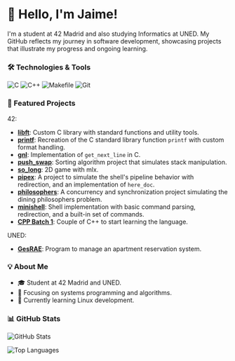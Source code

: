 # 👋 Hello, I'm Jaime!

I'm a student at 42 Madrid and also studying Informatics at UNED. My GitHub reflects my journey in software development, showcasing projects that illustrate my progress and ongoing learning.

### 🛠️ Technologies & Tools
![C](https://img.shields.io/badge/C-%2300599C.svg?style=flat&logo=c&logoColor=white) ![C++](https://img.shields.io/badge/C++-%2300599C.svg?style=flat&logo=c%2B%2B&logoColor=white)  ![Makefile](https://img.shields.io/badge/Makefile-%23E2E2E2.svg?style=flat-square) ![Git](https://img.shields.io/badge/Git-%23F1502F.svg?style=flat-square&logo=git&logoColor=white)



### 📂 Featured Projects
42:
  - [**libft**](https://github.com/jaimeol/libft): Custom C library with standard functions and utility tools.  
  - [**printf**](https://github.com/jaimeol/printf): Recreation of the C standard library function `printf` with custom format handling.
  - [**gnl**](https://github.com/jaimeol/gnl): Implementation of `get_next_line` in C.
  - [**push_swap**](https://github.com/jaimeol/push_swap): Sorting algorithm project that simulates stack manipulation.
  - [**so_long**](https://github.com/jaimeol/so_long): 2D game with mlx.
  - [**pipex**](https://github.com/jaimeol/pipex): A project to simulate the shell's pipeline behavior with redirection, and an implementation of `here_doc`.
  - [**philosophers**](https://github.com/jaimeol/philosophers): A concurrency and synchronization project simulating the dining philosophers problem.
  - [**minishell**](https://github.com/jaimeol/minishell): Shell implementation with basic command parsing, redirection, and a built-in set of commands.
  - [**CPP Batch 1**](https://github.com/jaimeol/CppBatch1): Couple of C++ to start learning the language.


UNED:
  - [**GesRAE**](https://github.com/jaimeol/gesRAE): Program to manage an apartment reservation system.

### 💡 About Me
- 🎓 Student at 42 Madrid and UNED.
- 🔧 Focusing on systems programming and algorithms.
- 🌱 Currently learning Linux development.

### 📊 GitHub Stats

![GitHub Stats](https://github-readme-stats.vercel.app/api?username=jaimeol&show_icons=true&theme=dark)


![Top Languages](https://github-readme-stats.vercel.app/api/top-langs/?username=jaimeol&layout=compact&theme=dark)
